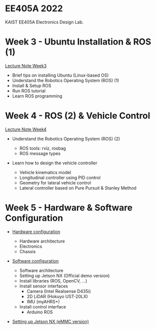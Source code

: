 # EE405A 2022
KAIST EE405A Electronics Design Lab.

# Week 3 - Ubuntu Installation & ROS (1)
[Lecture Note Week3](https://www.dropbox.com/s/e9p2nmgp4t0f6lj/%5BEE405%5D%20Robotics%20Operating%20System%20%28ROS%29_1.pdf?dl=0)
- Brief tips on installing Ubuntu (Linux-based OS)
- Understand the Robotics Operating System (ROS) (1)
- Install & Setup ROS
- Run ROS tutorial
- Learn ROS programming


# Week 4 - ROS (2) & Vehicle Control
[Lecture Note Week4](https://www.dropbox.com/s/05o76sm8lu2nwb5/%5BEE405A%5D%20Vehicle_Control.pdf?dl=0)
- Understand the Robotics Operating System (ROS) (2)
    - ROS tools: rviz, rosbag
    - ROS message types

- Learn how to design the vehicle controller
    - Vehicle kinematics model
    - Longitudinal controller using PID control
    - Geometry for lateral vehicle control
    - Lateral controller based on Pure Pursuit & Stanley Method

# Week 5 - Hardware & Software Configuration
- [Hardware configuration](https://www.dropbox.com/s/sju9q2fn8crvdl6/%5BEE405A%202022%5D%20Hardware_Configuration_for_RC_Car_Platform.pdf?dl=0)
    - Hardware architecture
    - Electronics
    - Chassis

- [Software configuration](https://www.dropbox.com/s/qeh6crj0ytsh6wf/%5BEE405A%202022%5D%20Software_Configuration_for_RC_Car_Platform.pdf?dl=0)
    - Software architecture
    - Setting up Jetson NX (Official demo version)
    - Install libraries (ROS, OpenCV, ...)
    - Install sensor interfaces
        - Camera (Intel Realsense D435i)
        - 2D LiDAR (Hokuyo UST-20LX)
        - IMU (myAHRS+)
    - Install control interface
        - Arduino ROS

- [Setting up Jetson NX (eMMC version)](https://www.dropbox.com/s/fsir0et88jfrp4h/%5BEE405A%5D%20Jetson_NX_new_install_tutorial.pdf?dl=0)
